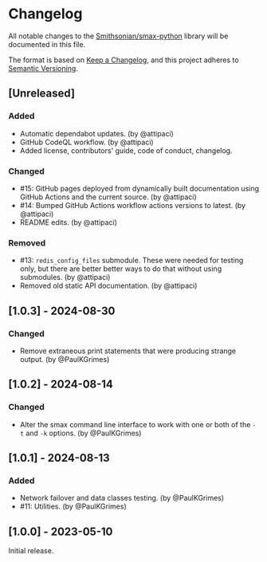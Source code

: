 # Changelog

All notable changes to the [Smithsonian/smax-python](https://github.com/Smithsonian/smax-python) library will be 
documented in this file.

The format is based on [Keep a Changelog](https://keepachangelog.com/en/1.1.0/), and this project adheres to 
[Semantic Versioning](https://semver.org/spec/v2.0.0.html).


## [Unreleased]

### Added

 - Automatic dependabot updates. (by @attipaci)
 - GitHub CodeQL workflow. (by @attipaci)
 - Added license, contributors' guide, code of conduct, changelog.
 
### Changed

 - #15: GitHub pages deployed from dynamically built documentation using GitHub Actions and the current source. (by 
   @attipaci)
 - #14: Bumped GitHub Actions workflow actions versions to latest. (by @attipaci)
 - README edits. (by @attipaci)

### Removed

 - #13: `redis_config_files` submodule. These were needed for testing only, but there are better better ways to do that
   without using submodules. (by @attipaci)
 - Removed old static API documentation. (by @attipaci)
 

## [1.0.3] - 2024-08-30
 
### Changed

 - Remove extraneous print statements that were producing strange output. (by @PaulKGrimes)


## [1.0.2] - 2024-08-14

### Changed

 - Alter the smax command line interface to work with one or both of the `-t` and `-k` options. (by @PaulKGrimes)

## [1.0.1] - 2024-08-13

### Added

 - Network failover and data classes testing. (by @PaulKGrimes)
 - #11: Utilities. (by @PaulKGrimes)
 

## [1.0.0] - 2023-05-10

Initial release.
